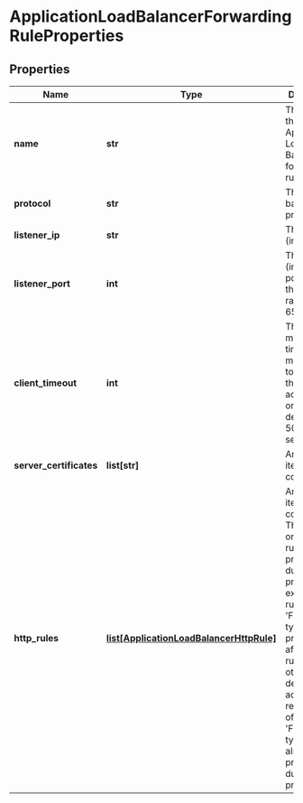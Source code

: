 # ApplicationLoadBalancerForwardingRuleProperties

## Properties
| Name | Type | Description | Notes |
| ------------ | ------------- | ------------- | ------------- |
| **name** | **str** | The name of the Application Load Balancer forwarding rule. |  |
| **protocol** | **str** | The balancing protocol. |  |
| **listener_ip** | **str** | The listening (inbound) IP. |  |
| **listener_port** | **int** | The listening (inbound) port number; the valid range is 1 to 65535. |  |
| **client_timeout** | **int** | The maximum time in milliseconds to wait for the client to acknowledge or send data; default is 50,000 (50 seconds). | [optional]  |
| **server_certificates** | **list[str]** | Array of items in the collection. | [optional]  |
| **http_rules** | [**list[ApplicationLoadBalancerHttpRule]**](ApplicationLoadBalancerHttpRule.md) | An array of items in the collection. The original order of rules is preserved during processing, except that rules of the &#39;FORWARD&#39; type are processed after the rules with other defined actions. The relative order of the &#39;FORWARD&#39; type rules is also preserved during the processing. | [optional]  |


